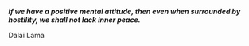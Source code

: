 _**If we have a positive mental attitude, then even when surrounded by hostility, we shall not lack inner peace.**_

Dalai Lama